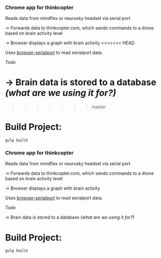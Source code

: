 ### Chrome app for thinkcopter

Reads data from mindflex or neurosky headset via serial port

→ Forwards data to thinkcopter.com, which sends commands to a drone based on
  brain activity level
  
→ Browser displays a graph with brain activity
<<<<<<< HEAD

Uses [browser-serialport](https://github.com/garrows/browser-serialport) to
read serialport data.

*Todo* 

→ Brain data is stored to a database _(what are we using it for?)_
=======
>>>>>>> master


# Build Project:

```
gulp build
```
### Chrome app for thinkcopter

Reads data from mindflex or neurosky headset via serial port

→ Forwards data to thinkcopter.com, which sends commands to a drone based on
  brain activity level
  
→ Browser displays a graph with brain activity

Uses [browser-serialport](https://github.com/garrows/browser-serialport) to
read serialport data.

*Todo* 

→ Brain data is stored to a database _(what are we using it for?)_


# Build Project:

```
gulp build
```
